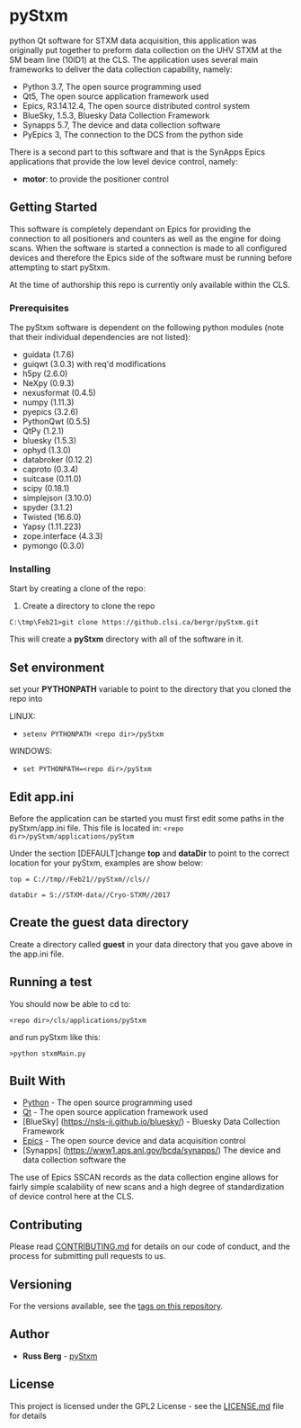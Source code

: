 # pyStxm
python Qt software for STXM data acquisition, this application was originally put together to preform data collection on the UHV STXM 
at the SM beam line (10ID1) at the CLS. The application uses several main frameworks to deliver the data collection capability, namely:
 
* Python 3.7, The open source programming used
* Qt5, The open source application framework used
* Epics, R3.14.12.4, The open source distributed control system
* BlueSky, 1.5.3, Bluesky Data Collection Framework 
* Synapps 5.7, The device and data collection software
* PyEpics 3, The connection to the DCS from the python side

  
There is a second part to this software and that is the SynApps Epics applications that provide the low level device control, namely:
	
- **motor**: to provide the positioner control


## Getting Started

This software is completely dependant on Epics for providing the connection to all positioners and counters as well as the engine for doing scans. When the software is started a connection is made to all configured devices and therefore the Epics side of the software must be running before attempting to start pyStxm.

At the time of authorship this repo is currently only available within the CLS.

### Prerequisites

The pyStxm software is dependent on the following python modules (note that their individual dependencies are not listed):

 - guidata (1.7.6)
 - guiqwt (3.0.3) with req'd modifications
 - h5py (2.6.0)
 - NeXpy (0.9.3)
 - nexusformat (0.4.5)
 - numpy (1.11.3)
 - pyepics (3.2.6)
 - PythonQwt (0.5.5)
 - QtPy (1.2.1)
 - bluesky (1.5.3)
 - ophyd (1.3.0)
 - databroker (0.12.2)
 - caproto (0.3.4)
 - suitcase (0.11.0)
 - scipy (0.18.1)
 - simplejson (3.10.0)
 - spyder (3.1.2)
 - Twisted (16.6.0)
 - Yapsy (1.11.223)
 - zope.interface (4.3.3)
  - pymongo (0.3.0)


### Installing

Start by creating a clone of the repo:

1. Create a directory to clone the repo

```C:\tmp\Feb21>git clone https://github.clsi.ca/bergr/pyStxm.git```

This will create a **pyStxm** directory with all of the software in it.

## Set environment 

set your **PYTHONPATH** variable to point to the directory that you  cloned the repo into


LINUX:

 - ```setenv PYTHONPATH <repo dir>/pyStxm```

WINDOWS:

- ```set PYTHONPATH=<repo dir>/pyStxm```

## Edit app.ini
Before the application can be started you must first edit some paths in the pyStxm/app.ini file.
This file is located in:
```<repo dir>/pyStxm/applications/pyStxm```

Under the section [DEFAULT]change **top** and **dataDir** to point to the correct location for your pyStxm, examples are show below:

```top = C://tmp//Feb21//pyStxm//cls//```

```dataDir = S://STXM-data//Cryo-STXM//2017```


## Create the guest data directory

Create a directory called **guest** in your data directory that you gave above in the app.ini file.

## Running a test 

You should now be able to cd to:

```<repo dir>/cls/applications/pyStxm```

and run pyStxm like this:

```>python stxmMain.py```


## Built With

* [Python](https://www.python.org/) - The open source programming used
* [Qt](https://www.qt.io/) - The open source application framework used
* [BlueSky] (https://nsls-ii.github.io/bluesky/) - Bluesky Data Collection Framework
* [Epics](http://www.aps.anl.gov/epics/) - The open source device and data acquisition control
* [Synapps] (https://www1.aps.anl.gov/bcda/synapps/) The device and data collection software the 


The use of Epics SSCAN records as the data collection engine allows for fairly simple scalability of new scans and a high degree of
standardization of device control here at the CLS.

## Contributing

Please read [CONTRIBUTING.md](https://gist.github.com/PurpleBooth/b24679402957c63ec426) for details on our code of conduct, and the process for submitting pull requests to us.

## Versioning

For the versions available, see the [tags on this repository](https://github.com/your/project/tags). 

## Author

* **Russ Berg** -  [pyStxm](https://github.clsi.ca/bergr/pyStxm)



## License

This project is licensed under the GPL2 License - see the [LICENSE.md](LICENSE.md) file for details







